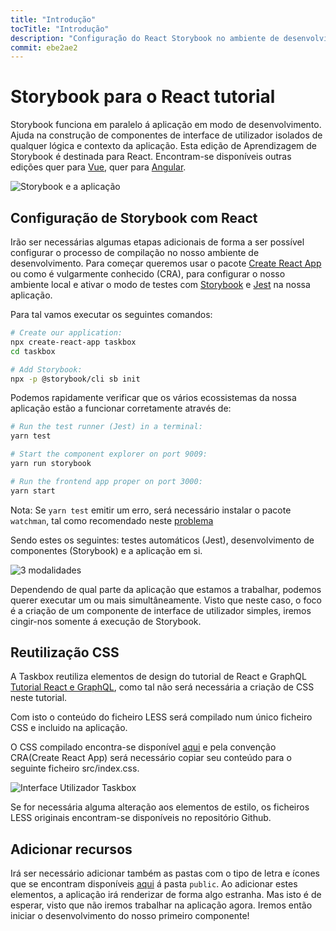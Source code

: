```yaml
---
title: "Introdução"
tocTitle: "Introdução"
description: "Configuração do React Storybook no ambiente de desenvolvimento"
commit: ebe2ae2
---
```


# Storybook para o React tutorial

Storybook funciona em paralelo á aplicação em modo de desenvolvimento.
Ajuda na construção de componentes de interface de utilizador isolados de qualquer lógica e contexto da aplicação.
Esta edição de Aprendizagem de Storybook é destinada para React.
Encontram-se disponíveis outras edições quer para [Vue](/vue/pt/get-started), quer para [Angular](/angular/pt/get-started).

![Storybook e a aplicação](/storybook-relationship.jpg)

## Configuração de Storybook com React

Irão ser necessárias algumas etapas adicionais de forma a ser possível configurar o processo de compilação no nosso ambiente de desenvolvimento.
Para começar queremos usar o pacote [Create React App](https://github.com/facebook/create-react-app) ou como é vulgarmente conhecido (CRA), para configurar o nosso ambiente local e ativar o modo de testes com [Storybook](https://storybook.js.org/) e 
[Jest](https://facebook.github.io/jest/) na nossa aplicação.

Para tal vamos executar os seguintes comandos:

```bash
# Create our application:
npx create-react-app taskbox
cd taskbox

# Add Storybook:
npx -p @storybook/cli sb init
```

Podemos rapidamente verificar que os vários ecossistemas da nossa aplicação estão a funcionar corretamente através de:

```bash
# Run the test runner (Jest) in a terminal:
yarn test

# Start the component explorer on port 9009:
yarn run storybook

# Run the frontend app proper on port 3000:
yarn start
```

<div class="aside">
  Nota: Se <code>yarn test</code> emitir um erro, será necessário instalar o pacote <code>watchman</code>, tal como recomendado neste <a href="https://github.com/facebook/create-react-app/issues/871#issuecomment-252297884">problema</a>
</div>

Sendo estes os seguintes: testes automáticos (Jest), desenvolvimento de componentes (Storybook) e a aplicação em si.

![3 modalidades](/app-three-modalities.png)


Dependendo de qual parte da aplicação que estamos a trabalhar, podemos querer executar um ou mais simultâneamente.
Visto que neste caso, o foco é a criação de um componente de interface de utilizador simples, iremos cingir-nos somente á execução de Storybook.

## Reutilização CSS

A Taskbox reutiliza elementos de design do tutorial de React e GraphQL
[Tutorial React e GraphQL](https://blog.hichroma.com/graphql-react-tutorial-part-1-6-d0691af25858), como tal não será necessária a criação de CSS neste tutorial. 

Com isto o conteúdo do ficheiro LESS será compilado num único ficheiro CSS e incluido na aplicação.

O CSS compilado encontra-se disponível [aqui](https://github.com/chromaui/learnstorybook-code/blob/master/src/index.css) e pela convenção CRA(Create React App) será necessário copiar seu conteúdo para o seguinte ficheiro src/index.css.

![Interface Utilizador Taskbox](/ss-browserchrome-taskbox-learnstorybook.png)

<div class="aside">
  Se for necessária alguma alteração aos elementos de estilo, os ficheiros LESS originais encontram-se disponíveis no repositório Github.
</div>

## Adicionar recursos

Irá ser necessário adicionar também as pastas com o tipo de letra e ícones que se encontram disponíveis [aqui](https://github.com/chromaui/learnstorybook-code/tree/master/public) á pasta `public`. Ao adicionar estes elementos, a aplicação irá renderizar de forma algo estranha. 
Mas isto é de esperar, visto que não iremos trabalhar na aplicação agora.
Iremos então iniciar o desenvolvimento do nosso primeiro componente!
